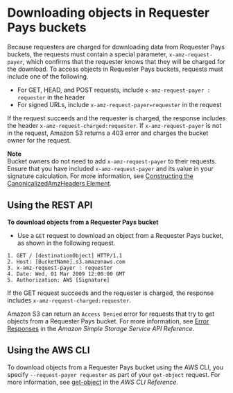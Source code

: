 # Downloading objects in Requester Pays buckets<a name="ObjectsinRequesterPaysBuckets"></a>

Because requesters are charged for downloading data from Requester Pays buckets, the requests must contain a special parameter, `x-amz-request-payer`, which confirms that the requester knows that they will be charged for the download\. To access objects in Requester Pays buckets, requests must include one of the following\.
+ For GET, HEAD, and POST requests, include `x-amz-request-payer : requester` in the header
+ For signed URLs, include `x-amz-request-payer=requester` in the request

If the request succeeds and the requester is charged, the response includes the header `x-amz-request-charged:requester`\. If `x-amz-request-payer` is not in the request, Amazon S3 returns a 403 error and charges the bucket owner for the request\.

**Note**  
Bucket owners do not need to add `x-amz-request-payer` to their requests\.  
Ensure that you have included `x-amz-request-payer` and its value in your signature calculation\. For more information, see [Constructing the CanonicalizedAmzHeaders Element](RESTAuthentication.md#RESTAuthenticationConstructingCanonicalizedAmzHeaders)\.

## Using the REST API<a name="get-requester-pays-rest"></a>

**To download objects from a Requester Pays bucket**
+  Use a `GET` request to download an object from a Requester Pays bucket, as shown in the following request\.

  ```
  1. GET / [destinationObject] HTTP/1.1
  2. Host: [BucketName].s3.amazonaws.com
  3. x-amz-request-payer : requester
  4. Date: Wed, 01 Mar 2009 12:00:00 GMT
  5. Authorization: AWS [Signature]
  ```

If the GET request succeeds and the requester is charged, the response includes `x-amz-request-charged:requester`\.

Amazon S3 can return an `Access Denied` error for requests that try to get objects from a Requester Pays bucket\. For more information, see [Error Responses](https://docs.aws.amazon.com/AmazonS3/latest/API/ErrorResponses.html) in the *Amazon Simple Storage Service API Reference*\.

## Using the AWS CLI<a name="get-requester-pays-cli"></a>

To download objects from a Requester Pays bucket using the AWS CLI, you specify `--request-payer requester` as part of your `get-object` request\. For more information, see [get\-object](https://awscli.amazonaws.com/v2/documentation/api/latest/reference/s3api/get-object.html) in the *AWS CLI Reference*\.
